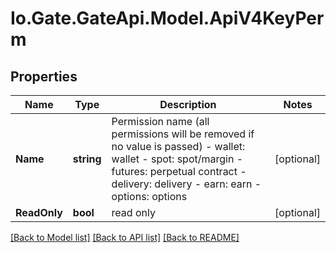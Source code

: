 
# Io.Gate.GateApi.Model.ApiV4KeyPerm

## Properties

Name | Type | Description | Notes
------------ | ------------- | ------------- | -------------
**Name** | **string** | Permission name (all permissions will be removed if no value is passed)  - wallet: wallet - spot: spot/margin - futures: perpetual contract - delivery: delivery - earn: earn - options: options | [optional] 
**ReadOnly** | **bool** | read only | [optional] 

[[Back to Model list]](../README.md#documentation-for-models)
[[Back to API list]](../README.md#documentation-for-api-endpoints)
[[Back to README]](../README.md)
